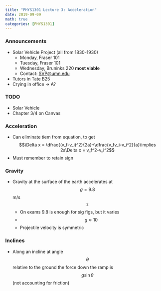 ```yaml
---
title: "PHYS1301 Lecture 3: Acceleration"
date: 2019-09-09
math: true
categories: [PHYS1301]
---
```



### Announcements

- Solar Vehicle Project (all from 1830-1930)
    - Monday, Fraser 101
    - Tuesday, Fraser 101
    - Wednesday, Bruninks 220 **most viable**
    - Contact: SVP@umn.edu
- Tutors in Tate B25
- Crying in office &rarr; A?


### TODO

- Solar Vehicle
- Chapter 3/4 on Canvas


### Acceleration

- Can eliminate tiem from equation, to get $$\Delta x = \dfrac{(v_f-v_i)^2}{2a}+\dfrac{v_fv_i-v_i^2}{a}\implies 2a\Delta x = v_f^2-v_i^2$$
- Must remember to retain sign

### Gravity

- Gravity at the surface of the earth accelerates at $$g=9.8$$ m/s$$^2$$
    - On exams 9.8 is enough for sig figs, but it varies
    - $$g\approx10$$
    - Projectile velocity is symmetric

### Inclines

- Along an incline at angle $$\theta$$ relative to the ground the force down the ramp is $$g\sin{\theta}$$ (not accounting for friction)



